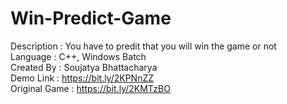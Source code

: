 # Win-Predict-Game
Description : You have to predit that you will win the game or not
<br>
Language : C++, Windows Batch
<br>
Created By : Soujatya Bhattacharya
<br>
Demo Link : https://bit.ly/2KPNnZZ
<br>
Original Game : https://bit.ly/2KMTzBO
